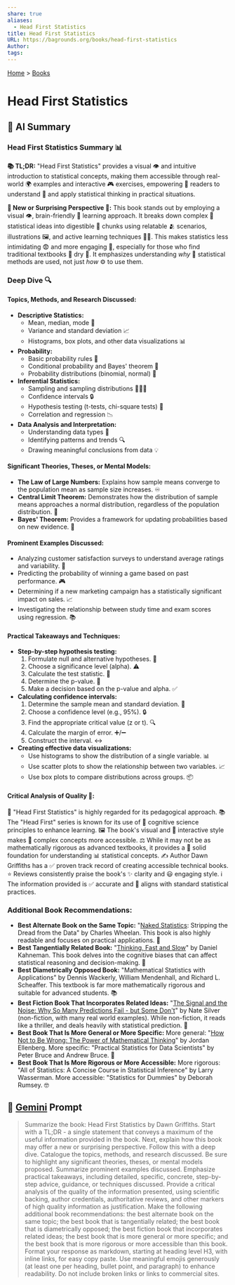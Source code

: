 ```yaml
---
share: true
aliases:
  - Head First Statistics
title: Head First Statistics
URL: https://bagrounds.org/books/head-first-statistics
Author: 
tags: 
---
```

[Home](../index.md) > [Books](./index.md)  
# Head First Statistics  
## 🤖 AI Summary  
### Head First Statistics Summary 📊  
**📚 TL;DR:** "Head First Statistics" provides a visual 👁️ and intuitive introduction to statistical concepts, making them accessible through real-world 🌍 examples and interactive 🎮 exercises, empowering 💪 readers to understand 🧠 and apply statistical thinking in practical situations.  
  
**🤯 New or Surprising Perspective 🤔:** This book stands out by employing a visual 👁️, brain-friendly 🧠 learning approach. It breaks down complex 🤯 statistical ideas into digestible 🍕 chunks using relatable 🫂 scenarios, illustrations 🖼️, and active learning techniques 🧑‍🏫. This makes statistics less intimidating 😨 and more engaging 🤩, especially for those who find traditional textbooks 📖 dry 🌵. It emphasizes understanding *why* 🤔 statistical methods are used, not just *how* ⚙️ to use them.  
  
### Deep Dive 🔍  
#### **Topics, Methods, and Research Discussed:**  
* **Descriptive Statistics:**  
    * Mean, median, mode 📏  
    * Variance and standard deviation 📈  
    * Histograms, box plots, and other data visualizations 📊  
* **Probability:**  
    * Basic probability rules 🎲  
    * Conditional probability and Bayes' theorem 🔮  
    * Probability distributions (binomial, normal) 🔔  
* **Inferential Statistics:**  
    * Sampling and sampling distributions 🧑‍🤝‍🧑  
    * Confidence intervals 🔒  
    * Hypothesis testing (t-tests, chi-square tests) 🧪  
    * Correlation and regression 📉  
* **Data Analysis and Interpretation:**  
    * Understanding data types 🔢  
    * Identifying patterns and trends 🔍  
    * Drawing meaningful conclusions from data 💡  
  
#### **Significant Theories, Theses, or Mental Models:**  
* **The Law of Large Numbers:** Explains how sample means converge to the population mean as sample size increases. ♾️  
* **Central Limit Theorem:** Demonstrates how the distribution of sample means approaches a normal distribution, regardless of the population distribution. 🔔  
* **Bayes' Theorem:** Provides a framework for updating probabilities based on new evidence. 🔄  
  
#### **Prominent Examples Discussed:**  
* Analyzing customer satisfaction surveys to understand average ratings and variability. 📝  
* Predicting the probability of winning a game based on past performance. 🎮  
* Determining if a new marketing campaign has a statistically significant impact on sales. 📈  
* Investigating the relationship between study time and exam scores using regression. 📚  
  
#### **Practical Takeaways and Techniques:**  
* **Step-by-step hypothesis testing:**  
    1. Formulate null and alternative hypotheses. 🎯  
    2. Choose a significance level (alpha). ⚠️  
    3. Calculate the test statistic. 🔢  
    4. Determine the p-value. 📜  
    5. Make a decision based on the p-value and alpha. ✅  
* **Calculating confidence intervals:**  
    1. Determine the sample mean and standard deviation. 📏  
    2. Choose a confidence level (e.g., 95%). 🔒  
    3. Find the appropriate critical value (z or t). 🔍  
    4. Calculate the margin of error. ➕/➖  
    5. Construct the interval. ↔️  
* **Creating effective data visualizations:**  
    * Use histograms to show the distribution of a single variable. 📊  
    * Use scatter plots to show the relationship between two variables. 📈  
    * Use box plots to compare distributions across groups. 📦  
  
#### **Critical Analysis of Quality 🧐:**  
🧠 "Head First Statistics" is highly regarded for its pedagogical approach. 📚 The "Head First" series is known for its use of 🧠 cognitive science principles to enhance learning. 🖼️ The book's visual and 🤝 interactive style makes 🤯 complex concepts more accessible. ⚖️ While it may not be as mathematically rigorous as advanced textbooks, it provides a 🧱 solid foundation for understanding 📊 statistical concepts. ✍️ Author Dawn Griffiths has a ✅ proven track record of creating accessible technical books. ⭐ Reviews consistently praise the book's ✨ clarity and 😃 engaging style. ℹ️ The information provided is ✅ accurate and 📐 aligns with standard statistical practices.  
  
### **Additional Book Recommendations:**  
* **Best Alternate Book on the Same Topic:** "[Naked Statistics](./naked-statistics.md): Stripping the Dread from the Data" by Charles Wheelan. This book is also highly readable and focuses on practical applications. 📖  
* **Best Tangentially Related Book:** "[Thinking, Fast and Slow](./thinking-fast-and-slow.md)" by Daniel Kahneman. This book delves into the cognitive biases that can affect statistical reasoning and decision-making. 🧠  
* **Best Diametrically Opposed Book:** "Mathematical Statistics with Applications" by Dennis Wackerly, William Mendenhall, and Richard L. Scheaffer. This textbook is far more mathematically rigorous and suitable for advanced students. 📚  
* **Best Fiction Book That Incorporates Related Ideas:** "[The Signal and the Noise: Why So Many Predictions Fail - but Some Don't](./the-signal-and-the-noise.md)" by Nate Silver (non-fiction, with many real world examples). While non-fiction, it reads like a thriller, and deals heavily with statistical prediction. 🔮  
* **Best Book That Is More General or More Specific:** More general: "[How Not to Be Wrong: The Power of Mathematical Thinking](./how-not-to-be-wrong.md)" by Jordan Ellenberg. More specific: "Practical Statistics for Data Scientists" by Peter Bruce and Andrew Bruce. 🎯  
* **Best Book That Is More Rigorous or More Accessible:** More rigorous: "All of Statistics: A Concise Course in Statistical Inference" by Larry Wasserman. More accessible: "Statistics for Dummies" by Deborah Rumsey. 🤓  
  
## 💬 [Gemini](https://gemini.google.com) Prompt  
> Summarize the book: Head First Statistics by Dawn Griffiths. Start with a TL;DR - a single statement that conveys a maximum of the useful information provided in the book. Next, explain how this book may offer a new or surprising perspective. Follow this with a deep dive. Catalogue the topics, methods, and research discussed. Be sure to highlight any significant theories, theses, or mental models proposed. Summarize prominent examples discussed. Emphasize practical takeaways, including detailed, specific, concrete, step-by-step advice, guidance, or techniques discussed. Provide a critical analysis of the quality of the information presented, using scientific backing, author credentials, authoritative reviews, and other markers of high quality information as justification. Make the following additional book recommendations: the best alternate book on the same topic; the best book that is tangentially related; the best book that is diametrically opposed; the best fiction book that incorporates related ideas; the best book that is more general or more specific; and the best book that is more rigorous or more accessible than this book. Format your response as markdown, starting at heading level H3, with inline links, for easy copy paste. Use meaningful emojis generously (at least one per heading, bullet point, and paragraph) to enhance readability. Do not include broken links or links to commercial sites.